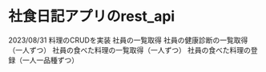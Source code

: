 # 社食日記アプリのrest_api

2023/08/31
料理のCRUDを実装
社員の一覧取得
社員の健康診断の一覧取得（一人ずつ）
社員の食べた料理の一覧取得（一人ずつ）
社員の食べた料理の登録（一人一品種ずつ）
